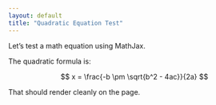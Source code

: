 ```yaml
---
layout: default
title: "Quadratic Equation Test"
---
```


Let’s test a math equation using MathJax.

The quadratic formula is:

$$
x = \frac{-b \pm \sqrt{b^2 - 4ac}}{2a}
$$

That should render cleanly on the page.
